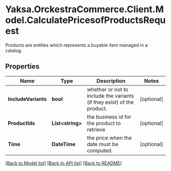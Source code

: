 # Yaksa.OrckestraCommerce.Client.Model.CalculatePricesofProductsRequest
Products are entities which represents a buyable item managed in a catalog.

## Properties

Name | Type | Description | Notes
------------ | ------------- | ------------- | -------------
**IncludeVariants** | **bool** | whether or not to include the variants (if they exist) of the product. | [optional] 
**ProductIds** | **List&lt;string&gt;** | the business id for the product to retrieve | [optional] 
**Time** | **DateTime** | the price when the date must be computed. | [optional] 

[[Back to Model list]](../README.md#documentation-for-models) [[Back to API list]](../README.md#documentation-for-api-endpoints) [[Back to README]](../README.md)

